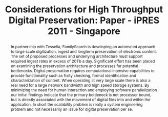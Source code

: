 ---
abstract: 'In partnership with Tessella, FamilySearch is developing an automated approach
  to large scale digitization, ingest and longterm preservation of electronic content.
  The set of proposed processes and underlying architecture must support required
  ingest rates in excess of 20Tb a day.

  Significant effort has been placed on examining the preservation architecture and
  processes for potential bottlenecks. Digital preservation requires computational
  intensive capabilities to provide functionality such as fixity checking, format
  identification and characterization of content. When operating at very large scale
  there is also a real need for a large network bandwidth and high speed storage systems.

  By minimizing the need for human interaction and employing software parallelization
  our initial findings indicate that the primary bottleneck is not processor bound,
  but is directly associated with the movement of digital files into and within the
  application. In short the scalability problem is really a system engineering problem
  and not necessarily an issue for digital preservation per se.'
creators:
- Pierson, Jason
- Evans, Mark
- Sharpe, Robert
- Carr, James
date: null
document_url: https://services.phaidra.univie.ac.at/api/object/o:294269/download
grand_parent: iPRES
institutions: []
keywords:
- singapore
- digital preservation
- digital archiving
- scalability
- automation
landing_page_url: https://phaidra.univie.ac.at/o:294269
language: eng
layout: publication
license: CC BY-SA 3.0 AT
notes_url: null
parent: iPRES 2011
presentation_url: null
size: 483161
source_name: iPRES
title: 'Considerations for High Throughput Digital Preservation: Paper - iPRES 2011
  - Singapore'
type: paper
year: 2011
---